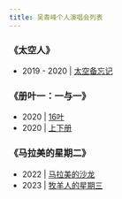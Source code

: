 ```yaml
---
title: 吴青峰个人演唱会列表
---
```


### 《太空人》

- 2019 - 2020 | [太空备忘记](c2019_taikongbeiwangji)

### 《册叶一：一与一》

- 2020 | [16叶](c2020_01shiliuye)
- 2020 | [上下册](c2020_02shangxiace)

### 《马拉美的星期二》

- 2022 | [马拉美的沙龙](c2022_malameideshalong)
- 2023 | [牧羊人的星期三](c2023_muyangrendexingqisan)

